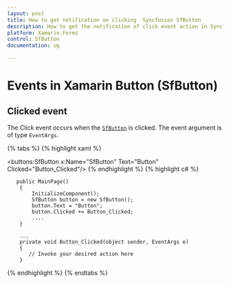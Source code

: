 ```yaml
---
layout: post
title: How to get notification on clicking  Syncfusion SfButton
description: How to get the notification of click event action in Syncfusion Xamarin.Forms Button (SfButton) control
platform: Xamarin.Forms
control: SfButton
documentation: ug 

---
```


# Events in Xamarin Button (SfButton)

## Clicked event

The Click event occurs when the [`SfButton`](https://help.syncfusion.com/cr/xamarin/Syncfusion.Buttons.XForms~Syncfusion.XForms.Buttons.SfButton.html) is clicked. The event argument is of type `EventArgs`.

{% tabs %}
{% highlight xaml %}

 <buttons:SfButton x:Name="SfButton" Text="Button" Clicked="Button_Clicked"/>
{% endhighlight %}
{% highlight c# %}

       public MainPage()
        {
            InitializeComponent();
            SfButton button = new SfButton();
            button.Text = "Button";
            button.Clicked += Button_Clicked;
            ....
        }

        ...
        private void Button_Clicked(object sender, EventArgs e)
        {
           // Invoke your desired action here
        }

{% endhighlight %}
{% endtabs %}
